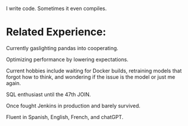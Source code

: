 I write code. Sometimes it even compiles.

# Related Experience:

Currently gaslighting pandas into cooperating.

Optimizing performance by lowering expectations.

Current hobbies include waiting for Docker builds, retraining models that forgot how to think, and wondering if the issue is the model or just me again.

SQL enthusiast until the 47th JOIN.

Once fought Jenkins in production and barely survived.

Fluent in Spanish, English, French, and chatGPT.



